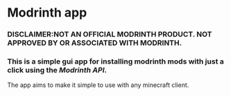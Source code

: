 # Modrinth app
### **DISCLAIMER:NOT AN OFFICIAL MODRINTH PRODUCT. NOT APPROVED BY OR ASSOCIATED WITH MODRINTH.**
### This is a simple gui app for installing modrinth mods with just a click using the *Modrinth API*.

The app aims to make it simple to use with any minecraft  client.





